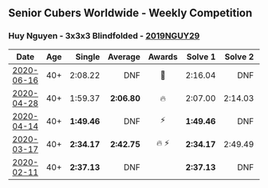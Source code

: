 ## Senior Cubers Worldwide - Weekly Competition
### Huy Nguyen - 3x3x3 Blindfolded - [2019NGUY29](https://www.worldcubeassociation.org/persons/2019NGUY29?event=333bf)

| Date | Age | Single | Average | Awards | Solve 1 | Solve 2 | Solve 3 | Video |
| :--: | :--: | --: | --: | :--: | --: | --: | --: | :-- |
| [2020-06-16](../../results/333bf/2020-06-16.md) | 40+ | 2:08.22 | DNF | 🥉 | 2:16.04 | DNF | 2:08.22 | [Link](https://www.facebook.com/events/208176410240808/permalink/211375159920933/) |
| [2020-04-28](../../results/333bf/2020-04-28.md) | 40+ | 1:59.37 | **2:06.80** | 🔥 | 2:07.00 | 2:14.03 | 1:59.37 | [Link](https://www.facebook.com/events/534758690547855/permalink/535432553813802/) |
| [2020-04-14](../../results/333bf/2020-04-14.md) | 40+ | **1:49.46** | DNF | ⚡ | **1:49.46** | DNF | 2:27.56 | [Link](https://www.facebook.com/events/232067087873656/permalink/233219761091722/) |
| [2020-03-17](../../results/333bf/2020-03-17.md) | 40+ | **2:34.17** | **2:42.75** | 🔥 ⚡ | **2:34.17** | 2:49.49 | 2:44.58 | [Link](https://www.facebook.com/events/616010612582835/permalink/618547175662512/) |
| [2020-02-11](../../results/333bf/2020-02-11.md) | 40+ | **2:37.13** | DNF |  | **2:37.13** | DNF | DNF | [Link](https://www.facebook.com/events/173728187264773/permalink/178453600125565/) |


<!-- Global site tag (gtag.js) - Google Analytics -->
<script async src="https://www.googletagmanager.com/gtag/js?id=UA-86348435-3"></script>
<script>window.dataLayer = window.dataLayer || []; function gtag() {dataLayer.push(arguments);} gtag('js', new Date()); gtag('config', 'UA-86348435-3');</script>
